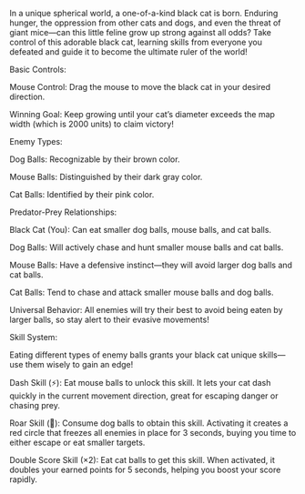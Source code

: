 In a unique spherical world, a one-of-a-kind black cat is born. Enduring hunger, the oppression from other cats and dogs, and even the threat of giant mice—can this little feline grow up strong against all odds? Take control of this adorable black cat, learning skills from everyone you defeated and guide it to become the ultimate ruler of the world!​

Basic Controls​:

Mouse Control: Drag the mouse to move the black cat in your desired direction.​

Winning Goal: Keep growing until your cat’s diameter exceeds the map width (which is 2000 units) to claim victory!​

Enemy Types​:

Dog Balls: Recognizable by their brown color.​

Mouse Balls: Distinguished by their dark gray color.​

Cat Balls: Identified by their pink color.​

Predator-Prey Relationships​:

Black Cat (You): Can eat smaller dog balls, mouse balls, and cat balls.​

Dog Balls: Will actively chase and hunt smaller mouse balls and cat balls.​

Mouse Balls: Have a defensive instinct—they will avoid larger dog balls and cat balls.​

Cat Balls: Tend to chase and attack smaller mouse balls and dog balls.​

Universal Behavior: All enemies will try their best to avoid being eaten by larger balls, so stay alert to their evasive movements!​

Skill System​:

Eating different types of enemy balls grants your black cat unique skills—use them wisely to gain an edge!​

Dash Skill (⚡): Eat mouse balls to unlock this skill. It lets your cat dash quickly in the current movement direction, great for escaping danger or chasing prey.​

Roar Skill (🚫): Consume dog balls to obtain this skill. Activating it creates a red circle that freezes all enemies in place for 3 seconds, buying you time to either escape or eat smaller targets.​

Double Score Skill (×2): Eat cat balls to get this skill. When activated, it doubles your earned points for 5 seconds, helping you boost your score rapidly.